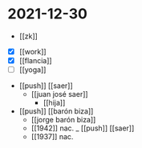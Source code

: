 # 2021-12-30

- [[zk]]
- [x] [[work]]
- [x] [[flancia]]
- [ ] [[yoga]]
- [[push]] [[saer]]
  - [[juan josé saer]]
    - [[hija]]
- [[push]] [[barón biza]]
  - [[jorge barón biza]]
  - [[1942]] nac.
_ [[push]] [[saer]]
  - [[1937]] nac.